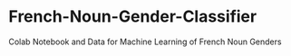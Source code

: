 # French-Noun-Gender-Classifier
Colab Notebook and Data for Machine Learning of French Noun Genders
